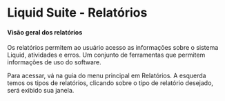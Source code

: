 # Liquid Suite - Relatórios

#### Visão geral dos relatórios

Os relatórios permitem ao usuário acesso as informações sobre o sistema Liquid, atividades e erros. Um conjunto de ferramentas que permitem informações de uso do software.

Para acessar, vá na guia do menu principal em Relatórios. A esquerda temos os tipos de relatórios, clicando sobre o tipo de relatório desejado, será exibido sua janela.